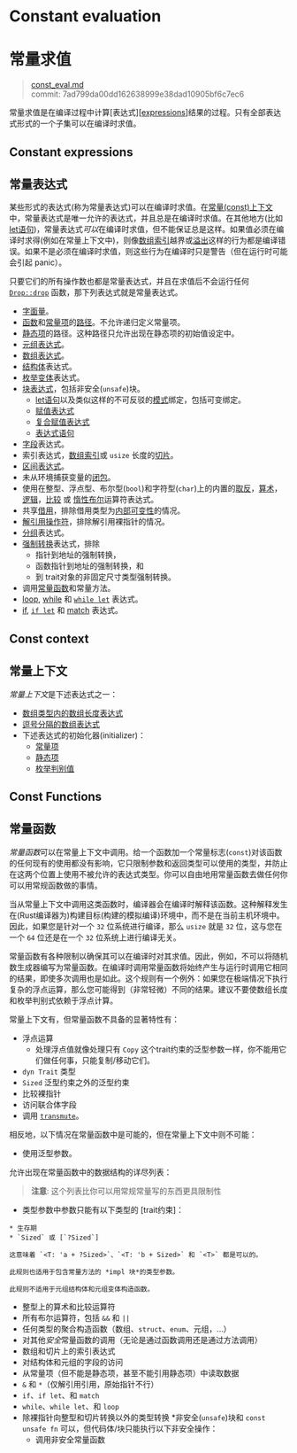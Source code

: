 # Constant evaluation
# 常量求值

>[const_eval.md](https://github.com/rust-lang/reference/blob/master/src/const_eval.md)\
>commit:  7ad799da00dd162638999e38dad10905bf6c7ec6

常量求值是在编译过程中计算[表达式][[expressions]]结果的过程。只有全部表达式形式的一个子集可以在编译时求值。

## Constant expressions
## 常量表达式

某些形式的表达式(称为常量表达式)可以在编译时求值。在[常量(const)上下文](#const-context)中，常量表达式是唯一允许的表达式，并且总是在编译时求值。在其他地方(比如 [let语句][let statements])，常量表达式*可以*在编译时求值，但不能保证总是这样。如果值必须在编译时求得(例如在常量上下文中)，则像[数组索引][array indexing]越界或[溢出][overflow]这样的行为都是编译错误。如果不是必须在编译时求值，则这些行为在编译时只是警告（但在运行时可能会引起 panic）。

只要它们的所有操作数也都是常量表达式，并且在求值后不会运行任何 [`Drop::drop`][destructors] 函数，那下列表达式就是常量表达式。

* [字面量][Literals]。
* [函数][functions]和[常量项][constants]的[路径][Paths]。不允许递归定义常量项。
* [静态项][statics]的路径。这种路径只允许出现在静态项的初始值设定中。
* [元组表达式][Tuple expressions]。
* [数组表达式][Array expressions]。
* [结构体][Struct]表达式。
* [枚举变体][Enum variant]表达式。
* [块表达式][Block expressions]，包括非安全(`unsafe`)块。
    * [let语句][let statements]以及类似这样的不可反驳的[模式][patterns]绑定，包括可变绑定。
    * [赋值表达式][assignment expressions]
    * [复合赋值表达式][compound assignment expressions]
    * [表达式语句][expression statements]
* [字段][Field]表达式。
* 索引表达式，[数组索引][array indexing]或 `usize` 长度的[切片][slice]。
* [区间表达式][Range expressions]。
* 未从环境捕获变量的[闭包][Closure expressions]。
* 使用在整型、浮点型、布尔型(`bool`)和字符型(`char`)上的内置的[取反][negation]，[算术][arithmetic]，[逻辑][logical]，[比较][comparison] 或 [惰性布尔][lazy boolean]运算符表达式。
* 共享[借用][borrow]，排除借用类型为[内部可变性][interior mutability]的情况。
* [解引用操作符][dereference operator]，排除解引用裸指针的情况。
* [分组][Grouped]表达式。
* [强制转换][Cast]表达式，排除
  * 指针到地址的强制转换，
  * 函数指针到地址的强制转换，和
  * 到 trait对象的非固定尺寸类型强制转换。
* 调用[常量函数][const functions]和常量方法。
* [loop], [while] 和 [`while let`] 表达式。
* [if], [`if let`] 和 [match] 表达式。

## Const context
## 常量上下文

*常量上下文*是下述表达式之一：

* [数组类型内的数组长度表达式][Array type length expressions]
* [逗号分隔的数组表达式][array expressions]
* 下述表达式的初始化器(initializer)：
  * [常量项][constants]
  * [静态项][statics]
  * [枚举判别值][enum discriminants]

## Const Functions
## 常量函数

*常量函数*可以在常量上下文中调用。给一个函数加一个常量标志(`const`)对该函数的任何现有的使用都没有影响，它只限制参数和返回类型可以使用的类型，并防止在这两个位置上使用不被允许的表达式类型。你可以自由地用常量函数去做任何你可以用常规函数做的事情。

当从常量上下文中调用这类函数时，编译器会在编译时解释该函数。这种解释发生在(Rust编译器为)构建目标(构建的模拟编译)环境中，而不是在当前主机环境中。因此，如果您是针对一个 `32` 位系统进行编译，那么 `usize` 就是 `32` 位，这与您在一个 `64` 位还是在一个 `32` 位系统上进行编译无关。

常量函数有各种限制以确保其可以在编译时对其求值。因此，例如，不可以将随机数生成器编写为常量函数。在编译时调用常量函数将始终产生与运行时调用它相同的结果，即使多次调用也是如此。这个规则有一个例外：如果您在极端情况下执行复杂的浮点运算，那么您可能得到（非常轻微）不同的结果。建议不要使数组长度和枚举判别式依赖于浮点计算。

常量上下文有，但常量函数不具备的显著特性有：

* 浮点运算
  * 处理浮点值就像处理只有 `Copy` 这个trait约束的泛型参数一样，你不能用它们做任何事，只能复制/移动它们。
* `dyn Trait` 类型
* `Sized` 泛型约束之外的泛型约束
* 比较裸指针
* 访问联合体字段
* 调用 [`transmute`]。

相反地，以下情况在常量函数中是可能的，但在常量上下文中则不可能：

* 使用泛型参数。

[arithmetic]:           expressions/operator-expr.md#arithmetic-and-logical-binary-operators
[array expressions]:    expressions/array-expr.md
[array indexing]:       expressions/array-expr.md#array-and-slice-indexing-expressions
[array indexing]:       expressions/array-expr.md#array-and-slice-indexing-expressions
[array type length expressions]: types/array.md
[assignment expressions]: expressions/operator-expr.md#assignment-expressions
[compound assignment expressions]: expressions/operator-expr.md#compound-assignment-expressions
[block expressions]:    expressions/block-expr.md
[borrow]:               expressions/operator-expr.md#borrow-operators
[cast]:                 expressions/operator-expr.md#type-cast-expressions
[closure expressions]:  expressions/closure-expr.md
[comparison]:           expressions/operator-expr.md#comparison-operators
[const functions]:      items/functions.md#const-functions
[constants]:            items/constant-items.md
[dereference operator]: expressions/operator-expr.md#the-dereference-operator
[destructors]:          destructors.md
[enum discriminants]:   items/enumerations.md#custom-discriminant-values-for-fieldless-enumerations
[enum variant]:         expressions/enum-variant-expr.md
[expression statements]: statements.md#expression-statements
[expressions]:          expressions.md
[field]:                expressions/field-expr.md
[functions]:            items/functions.md
[grouped]:              expressions/grouped-expr.md
[interior mutability]:  interior-mutability.md
[if]:                   expressions/if-expr.md#if-expressions
[`if let`]:             expressions/if-expr.md#if-let-expressions
[lazy boolean]:         expressions/operator-expr.md#lazy-boolean-operators
[let statements]:       statements.md#let-statements
[literals]:             expressions/literal-expr.md
[logical]:              expressions/operator-expr.md#arithmetic-and-logical-binary-operators
[loop]:                 expressions/loop-expr.md#infinite-loops
[match]:                expressions/match-expr.md
[negation]:             expressions/operator-expr.md#negation-operators
[overflow]:             expressions/operator-expr.md#overflow
[paths]:                expressions/path-expr.md
[patterns]:             patterns.md
[range expressions]:    expressions/range-expr.md
[slice]:                types/slice.md
[statics]:              items/static-items.md
[struct]:               expressions/struct-expr.md
[tuple expressions]:    expressions/tuple-expr.md
[`transmute`]:          ../std/mem/fn.transmute.html
[while]:                expressions/loop-expr.md#predicate-loops
[`while let`]:          expressions/loop-expr.md#predicate-pattern-loops



允许出现在常量函数中的数据结构的详尽列表：
<!--Exhaustive list of permitted structures in const functions: TobeModify-->

> **注意**: 这个列表比你可以用常规常量写的东西更具限制性

* 类型参数中参数只能有以下类型的 [trait约束]：
<!--* Type parameters where the parameters only have any [trait bounds] of the following kind: TobeModify-->
    * 生存期
    * `Sized` 或 [`?Sized`]

    这意味着 `<T: 'a + ?Sized>`、`<T: 'b + Sized>` 和 `<T>` 都是可以的。
    
    此规则也适用于包含常量方法的 *impl 块*的类型参数。
    
    此规则不适用于元组结构体和元组变体构造函数。    

* 整型上的算术和比较运算符
* 所有布尔运算符，包括 `&&` 和 `||`
* 任何类型的聚合构造函数（数组、`struct`、`enum`、元组，…）
* 对其他*安全*常量函数的调用（无论是通过函数调用还是通过方法调用）
* 数组和切片上的索引表达式
* 对结构体和元组的字段的访问
* 从常量项（但不能是静态项，甚至不能引用静态项）中读取数据
* `&` 和 `*`（仅解引用引用，原始指针不行）
* `if`、`if let`、和 `match`
* `while`、`while let`、和 `loop`
* 除裸指针向整型和切片转换以外的类型转换
*非安全(`unsafe`)块和 `const unsafe fn` 可以，但代码体/块只能执行以下非安全操作：
    * 调用非安全常量函数
